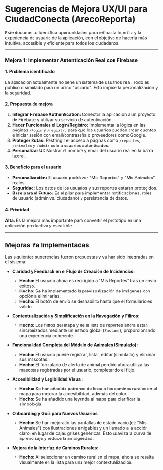 # Sugerencias de Mejora UX/UI para CiudadConecta (ArecoReporta)

Este documento identifica oportunidades para refinar la interfaz y la experiencia de usuario de la aplicación, con el objetivo de hacerla más intuitiva, accesible y eficiente para todos los ciudadanos.

---

### **Mejora 1: Implementar Autenticación Real con Firebase**

#### **1. Problema identificado**
La aplicación actualmente no tiene un sistema de usuarios real. Todo es público o simulado para un único "usuario". Esto impide la personalización y la seguridad.

#### **2. Propuesta de mejora**
1.  **Integrar Firebase Authentication:** Conectar la aplicación a un proyecto de Firebase y utilizar su servicio de autenticación.
2.  **Hacer Funcionales el Login/Registro:** Implementar la lógica en las páginas `/login` y `/registro` para que los usuarios puedan crear cuentas e iniciar sesión con email/contraseña o proveedores como Google.
3.  **Proteger Rutas:** Restringir el acceso a páginas como `/reportes`, `/animales` y `/admin` solo a usuarios autenticados.
4.  **Personalizar UI:** Mostrar el nombre y email del usuario real en la barra lateral.

#### **3. Beneficio para el usuario**
- **Personalización:** El usuario podrá ver "Mis Reportes" y "Mis Animales" reales.
- **Seguridad:** Los datos de los usuarios y sus reportes estarán protegidos.
- **Base para el Futuro:** Es el pilar para implementar notificaciones, roles de usuario (admin vs. ciudadano) y persistencia de datos.

#### **4. Prioridad**
**Alta.** Es la mejora más importante para convertir el prototipo en una aplicación productiva y escalable.

---

## Mejoras Ya Implementadas

Las siguientes sugerencias fueron propuestas y ya han sido integradas en el sistema:

-   **Claridad y Feedback en el Flujo de Creación de Incidencias:**
    -   **Hecho:** El usuario ahora es redirigido a "Mis Reportes" tras un envío exitoso.
    -   **Hecho:** Se ha implementado la previsualización de imágenes con opción a eliminarlas.
    -   **Hecho:** El botón de envío se deshabilita hasta que el formulario es válido.

-   **Contextualización y Simplificación en la Navegación y Filtros:**
    -   **Hecho:** Los filtros del mapa y de la lista de reportes ahora están sincronizados mediante un estado global (`Zustand`), proporcionando una experiencia coherente.

-   **Funcionalidad Completa del Módulo de Animales (Simulado):**
    -   **Hecho:** El usuario puede registrar, listar, editar (simulado) y eliminar sus mascotas.
    -   **Hecho:** El formulario de alerta de animal perdido ahora utiliza las mascotas registradas por el usuario, completando el flujo.

-   **Accesibilidad y Legibilidad Visual:**
    -   **Hecho:** Se han añadido patrones de línea a los caminos rurales en el mapa para mejorar la accesibilidad, además del color.
    -   **Hecho:** Se ha añadido una leyenda al mapa para clarificar la simbología.

-   **Onboarding y Guía para Nuevos Usuarios:**
    -   **Hecho:** Se han mejorado las pantallas de estado vacío (ej: "Mis Animales") con ilustraciones amigables y un llamado a la acción claro, en lugar de cajas grises genéricas. Esto suaviza la curva de aprendizaje y reduce la ambigüedad.

-   **Mejora de la Interfaz de Caminos Rurales:**
    -   **Hecho:** Al seleccionar un camino rural en el mapa, ahora se resalta visualmente en la lista para una mejor contextualización.
